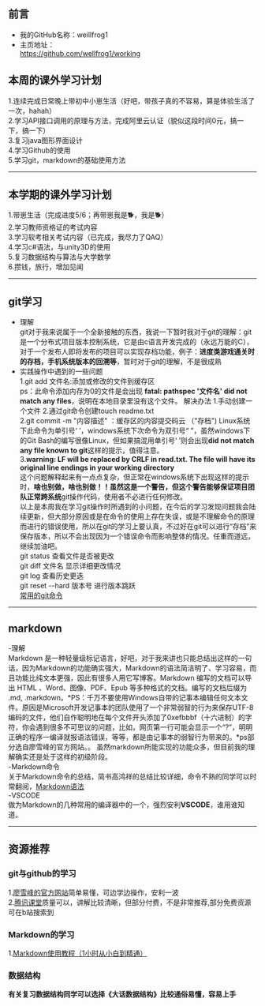 ## 前言
- 我的GitHub名称：weillfrog1
- 主页地址：  
https://github.com/wellfrog1/working

## 本周的课外学习计划

1.连续完成日常晚上带初中小崽生活（好吧，带孩子真的不容易，算是体验生活了一次，hahah）  
2.学习API接口调用的原理与方法，完成阿里云认证（貌似这段时间0元，搞一下，搞一下）  
3.复习java图形界面设计  
4.学习Github的使用  
5.学习git，markdown的基础使用方法  

------

## 本学期的课外学习计划

1.带崽生活（完成进度5/6；再带崽我是🐕，我是🐕）  
2.学习教师资格证的考试内容  
3.学习软考相关考试内容（已完成，我尽力了QAQ）  
4.学习c#语法，与unity3D的使用  
5.复习数据结构与算法与大学数学  
6.攒钱，旅行，增加见闻  

------

## git学习
- 理解  
  git对于我来说属于一个全新接触的东西，我说一下暂时我对于git的理解：git是一个分布式项目版本控制系统，它是由c语言开发完成的（永远万能的C），对于一个发布人即将发布的项目可以实现存档功能，例子：**进度类游戏通关时的存档，手机系统版本的回溯等**，暂时对于git的理解，不是很成熟
- 实践操作中遇到的一些问题    
  1.git add 文件名:添加或修改的文件到缓存区  
    ps：此命令添加内存为0的文件是会出现 **fatal: pathspec '文件名' did not match any files**，说明在本地目录里没有这个文件。
解决办法 1.手动创建一个文件 2.通过git命令创建touch readme.txt  
  2.git commit -m "内容描述" ：缓存区的内容提交码云 （"存档")
  Linux系统下此命令为单引号‘ ’，windows系统下次命令为双引号“ ”，虽然windows下的Git Bash的编写很像Linux，但如果搞混用单引号‘  ’则会出现**did not match any file known to git**这样的提示，值得注意。  
  3.**warning: LF will be replaced by CRLF in read.txt.
The file will have its original line endings in your working directory**  
   这个问题解释起来有一点点复杂，但正常在windows系统下出现这样的提示时，**啥也别做，啥也别做！！**虽然这是一个警告，但这个警告能够保证项目团队正常**跨系统**git操作代码，使用者不必进行任何修改。  
   以上是本周我在学习git操作时所遇到的小问题，在今后的学习发现问题我会陆续更新，但大部分原因或是在命令的使用上存在失误，或是不理解命令的原理而进行的错误使用，所以在git的学习上要认真，不过好在git可以进行“存档”来保存版本，所以不会出现因为一个错误命令而影响整体的情况。任重而道远，继续加油吧。   
   git status 查看文件是否被更改  
   git diff 文件名   显示详细更改情况  
   git log   查看历史更迭  
   git reset --hard 版本号   进行版本跳跃  
   [常用的git命令](https://blog.csdn.net/qq_33061377/article/details/80713140)
------

## markdown
-理解  
Markdown 是一种轻量级标记语言，好吧，对于我来讲也只能总结出这样的一句话，因为Markdown的功能确实强大，Markdown的语法简洁明了、学习容易，而且功能比纯文本更强，因此有很多人用它写博客。Markdown 编写的文档可以导出 HTML 、Word、图像、PDF、Epub 等多种格式的文档。编写的文档后缀为 .md, .markdown。*PS：千万不要使用Windows自带的记事本编辑任何文本文件。原因是Microsoft开发记事本的团队使用了一个非常弱智的行为来保存UTF-8编码的文件，他们自作聪明地在每个文件开头添加了0xefbbbf（十六进制）的字符，你会遇到很多不可思议的问题，比如，网页第一行可能会显示一个“?”，明明正确的程序一编译就报语法错误，等等，都是由记事本的弱智行为带来的。*ps部分选自廖雪峰的官方网站。。  虽然markdown所能实现的功能众多，但目前我的理解确实还是处于这样的初级阶段。  
-Markdown命令    
 关于Markdown命令的总结，简书高鸿祥的总结比较详细，命令不熟的同学可以时常翻阅，[Markdown语法](https://www.jianshu.com/p/191d1e21f7ed)  
-VSCODE    
做为Markdown的几种常用的编译器中的一个，强烈安利**VSCODE**，谁用谁知道。


------

## 资源推荐  
### git与github的学习  
1.[廖雪峰的官方网站](https://www.liaoxuefeng.com/wiki/896043488029600)简单易懂，可边学边操作，安利一波  
2.[腾讯课堂](https://ke.qq.com/course/list/git)质量可以，讲解比较清晰，但部分付费，不是非常推荐,部分免费资源可在b站搜索到  
### Markdown的学习  
1.[Markdown使用教程（1小时从小白到精通）](https://www.bilibili.com/video/av68984507?from=search&seid=11721757716234169065)  
### 数据结构
**有关复习数据结构同学可以选择《大话数据结构》比较通俗易懂，容易上手**
